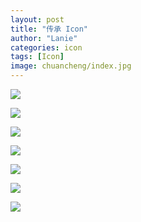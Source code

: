 ```yaml
---
layout: post
title: "传承 Icon"
author: "Lanie"
categories: icon
tags: [Icon]
image: chuancheng/index.jpg
---
```

<img src="{{ site.github.url }}/assets/img/jiudian1ke/1.jpg">
<p></p>
<img src="{{ site.github.url }}/assets/img/jiudian1ke/2.jpg">
<p></p>
<img src="{{ site.github.url }}/assets/img/jiudian1ke/3.jpg">
<p></p>
<img src="{{ site.github.url }}/assets/img/jiudian1ke/4.jpg">
<p></p>
<img src="{{ site.github.url }}/assets/img/jiudian1ke/5.jpg">
<p></p>
<img src="{{ site.github.url }}/assets/img/jiudian1ke/6.jpg">
<p></p>
<img src="{{ site.github.url }}/assets/img/jiudian1ke/anli_1.jpg">
<p></p>